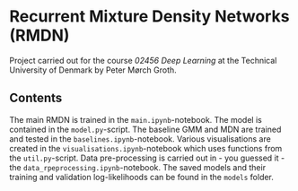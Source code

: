 # Recurrent Mixture Density Networks (RMDN)

Project carried out for the course _02456 Deep Learning_ at the Technical University of Denmark by Peter Mørch Groth.

## Contents

The main RMDN is trained in the `main.ipynb`-notebook. The model is contained in the `model.py`-script. The baseline GMM and MDN are trained and tested in the `baselines.ipynb`-notebook. Various visualisations are created in the `visualisations.ipynb`-notebook which uses functions from the `util.py`-script. Data pre-processing is carried out in - you guessed it - the `data_rpeprocessing.ipynb`-notebook. The saved models and their training and validation log-likelihoods can be found in the `models` folder. 

